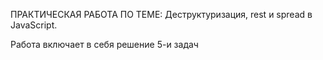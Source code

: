  ПРАКТИЧЕСКАЯ РАБОТА ПО ТЕМЕ: Деструктуризация, rest и spread в JavaScript.

 Работа включает в себя решение 5-и задач
